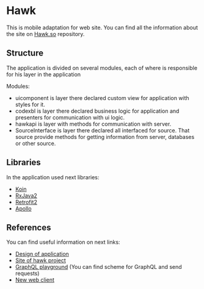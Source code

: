 # Hawk #

This is mobile adaptation for web site. You can find all the information about the site on [Hawk.so](https://github.com/codex-team/hawk) repository.

## Structure ##

The application is divided on several modules, each of where is responsible for his layer in the application

Modules:
* uicomponent is layer there declared custom view for application with styles for it.
* codexbl is layer there declared business logic for application and presenters for communication with ui logic.
* hawkapi is layer with methods for communication with server.
* SourceInterface is layer there declared all interfaced for source. That source provide methods for getting information from server, databases or other source.

## Libraries ##

In the application used next libraries:
* [Koin](https://github.com/InsertKoinIO/koin)
* [RxJava2](https://github.com/ReactiveX/RxJava)
* [Retrofit2](https://github.com/square/retrofit)
* [Apollo](https://github.com/apollographql/apollo-android)

## References

You can find useful information on next links:

* [Design of application](https://app.zeplin.io/project/5b4f2f07729e51c208c27414?seid=5d277835f400e26b00899977)
* [Site of hawk project](https://stage.hawk.so/)
* [GraphQL playground](https://api.stage.hawk.so/graphql) (You can find scheme for GraphQL and send requests)
* [New web client](https://github.com/codex-team/hawk.garage)